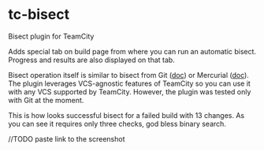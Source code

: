 # tc-bisect
Bisect plugin for TeamCity

Adds special tab on build page from where you can run an automatic bisect.  Progress and results are also displayed on that tab.

Bisect operation itself is similar to bisect from Git ([doc](http://git-scm.com/docs/git-bisect)) or Mercurial ([doc](https://selenic.com/hg/help/bisect)).  The plugin leverages VCS-agnostic features of TeamCity so you can use it with any VCS supported by TeamCity.  However, the plugin was tested only with Git at the moment.

This is how looks successful bisect for a failed build with 13 changes.  As you can see it requires only three checks, god bless binary search.

//TODO paste link to the screenshot
